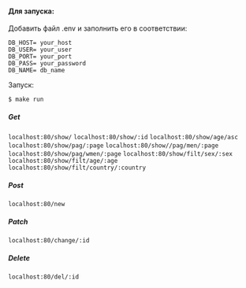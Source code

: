 #### Для запуска:

Добавить файл .env и заполнить его в соответствии:

```
DB_HOST= your_host
DB_USER= your_user
DB_PORT= your_port
DB_PASS= your_password
DB_NAME= db_name
```

Запуск:

```
$ make run
```

##### Get

`localhost:80/show/`
`localhost:80/show/:id`
`localhost:80/show/age/asc`
`localhost:80/show/pag/:page`
`localhost:80/show//pag/men/:page`
`localhost:80/show/pag/wmen/:page`
`localhost:80/show/filt/sex/:sex`
`localhost:80/show/filt/age/:age`
`localhost:80/show/filt/country/:country`

##### Post

`localhost:80/new`

##### Patch

`localhost:80/change/:id`

##### Delete

`localhost:80/del/:id`